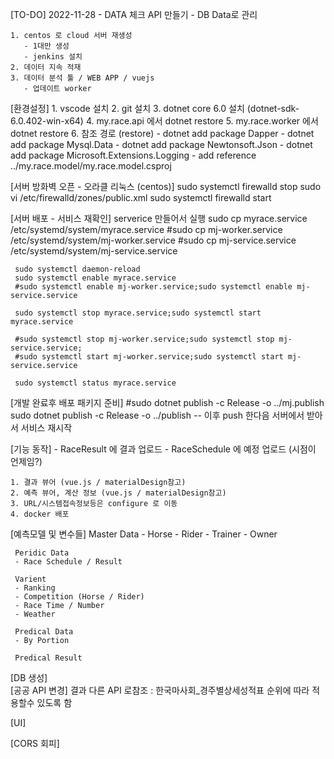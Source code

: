 [TO-DO]
    2022-11-28
       - DATA 체크 API 만들기
       - DB Data로 관리

    1. centos 로 cloud 서버 재생성
       - 1대만 생성
       - jenkins 설치
    2. 데이터 지속 적재
    3. 데이터 분석 툴 / WEB APP / vuejs
       - 업데이트 worker

[환경설정]
     1. vscode  설치
     2. git 설치
     3. dotnet core 6.0 설치 (dotnet-sdk-6.0.402-win-x64)
     4. my.race.api 에서 dotnet restore
     5. my.race.worker 에서 dotnet restore
     6. 참조 경로 (restore)
          - dotnet add package Dapper
          - dotnet add package Mysql.Data
          - dotnet add package Newtonsoft.Json
          - dotnet add package Microsoft.Extensions.Logging
          - add reference ../my.race.model/my.race.model.csproj

[서버 방화벽 오픈 - 오라클 리눅스 (centos)]
     sudo systemctl firewalld stop
     sudo vi /etc/firewalld/zones/public.xml
     sudo systemctl firewalld start

[서버 배포 - 서비스 재확인]
     serverice 만들어서 실행
     sudo cp myrace.service /etc/systemd/system/myrace.service
     #sudo cp mj-worker.service /etc/systemd/system/mj-worker.service
     #sudo cp mj-service.service /etc/systemd/system/mj-service.service

     sudo systemctl daemon-reload
     sudo systemctl enable myrace.service
     #sudo systemctl enable mj-worker.service;sudo systemctl enable mj-service.service

     sudo systemctl stop myrace.service;sudo systemctl start myrace.service

     #sudo systemctl stop mj-worker.service;sudo systemctl stop mj-service.service;
     #sudo systemctl start mj-worker.service;sudo systemctl start mj-service.service
    
     sudo systemctl status myrace.service 

[개발 완료후 배포 패키지 준비]
     #sudo dotnet publish -c Release -o ../mj.publish 
     sudo dotnet publish -c Release -o ../publish
     -- 이후 push 한다음 서버에서 받아서 서비스 재시작

[기능 동작]
    - RaceResult 에 결과 업로드
    - RaceSchedule 에 예정 업로드 (시점이 언제임?)
    
    1. 결과 뷰어 (vue.js / materialDesign참고)
    2. 예측 뷰어, 계산 정보 (vue.js / materialDesign참고)
    3. URL/시스템접속정보등은 configure 로 이동
    4. docker 배포


[예측모델 및 변수들]
     Master Data
     - Horse
     - Rider
     - Trainer
     - Owner

     Peridic Data
     - Race Schedule / Result

     Varient
     - Ranking
     - Competition (Horse / Rider)
     - Race Time / Number
     - Weather

     Predical Data
     - By Portion
     
     Predical Result
     
[DB 생성]     
[공공 API 변경]
결과 다른 API 로참조 : 한국마사회_경주별상세성적표
순위에 따라 적용할수 있도록 함     


[UI]

[CORS 회피]